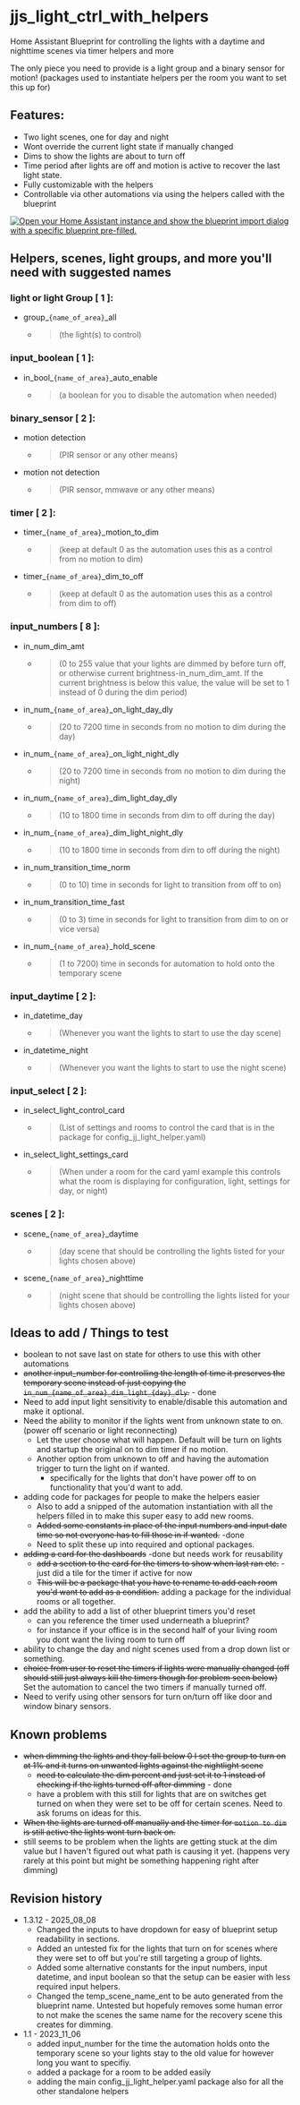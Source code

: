 # jjs_light_ctrl_with_helpers
Home Assistant Blueprint for controlling the lights with a daytime and nighttime scenes via timer helpers and more

The only piece you need to provide is a light group and a binary sensor for motion! (packages used to instantiate helpers per the room you want to set this up for)

## Features:
- Two light scenes, one for day and night
- Wont override the current light state if manually changed
- Dims to show the lights are about to turn off
- Time period after lights are off and motion is active to recover the last
light state.
- Fully customizable with the helpers
- Controllable via other automations via using the helpers called with the
blueprint

[![Open your Home Assistant instance and show the blueprint import dialog with a specific blueprint pre-filled.](https://my.home-assistant.io/badges/blueprint_import.svg)](https://my.home-assistant.io/redirect/blueprint_import/?blueprint_url=https%3A%2F%2Fgithub.com%2FJeffreyjelly%2Fjjs_light_ctrl_with_helpers%2Fblob%2Fmain%2Fblueprints%2FJJs_light_ctrl_w_helpers%2FJJs_light_ctrl_w_helpers.yaml)

## Helpers, scenes, light groups, and more you'll need with suggested names

### light or light Group [ 1 ]:
 - group_`{name_of_area}`_all
   - > (the light(s) to control)

### input_boolean [ 1 ]:
 - in_bool_`{name_of_area}`_auto_enable
   - > (a boolean for you to disable the automation when needed)

### binary_sensor [ 2 ]:
 - motion detection
   - > (PIR sensor or any other means)
 - motion not detection
   - > (PIR sensor, mmwave or any other means)

### timer [ 2 ]:
 - timer_`{name_of_area}`_motion_to_dim
   - > (keep at default 0 as the automation uses this as a control from no motion to dim)
 - timer_`{name_of_area}`_dim_to_off
   - > (keep at default 0 as the automation uses this as a control from dim to off)

### input_numbers [ 8 ]:
 - in_num_dim_amt
   - > (0 to 255 value that your lights are dimmed by before turn off, or otherwise current brightness-in_num_dim_amt. If the current brightness is below this value, the value will be set to 1 instead of 0 during the dim period)
 - in_num_`{name_of_area}`_on_light_day_dly
   - > (20 to 7200 time in seconds from no motion to dim during the day)
 - in_num_`{name_of_area}`_on_light_night_dly
   - > (20 to 7200 time in seconds from no motion to dim during the night)
 - in_num_`{name_of_area}`_dim_light_day_dly
   - > (10 to 1800 time in seconds from dim to off during the day)
 - in_num_`{name_of_area}`_dim_light_night_dly
   - > (10 to 1800 time in seconds from dim to off during the night)
 - in_num_transition_time_norm
   - > (0 to 10)  time in seconds for light to transition from off to on)
 - in_num_transition_time_fast
   - > (0 to 3)  time in seconds for light to transition from dim to on or vice versa)
 - in_num_`{name_of_area}`_hold_scene
   - > (1 to 7200) time in seconds for automation to hold onto the temporary scene

### input_daytime [ 2 ]:
 - in_datetime_day
   - > (Whenever you want the lights to start to use the day scene)
 - in_datetime_night
   - > (Whenever you want the lights to start to use the night scene)

### input_select [ 2 ]:
 - in_select_light_control_card
   - > (List of settings and rooms to control the card that is in the package for config_jj_light_helper.yaml)
 - in_select_light_settings_card
   - > (When under a room for the card yaml example this controls what the room is displaying for configuration, light, settings for day, or night)

### scenes [ 2 ]:
 - scene_`{name_of_area}`_daytime
   - > (day scene that should be controlling the lights listed for your lights chosen above)
 - scene_`{name_of_area}`_nighttime
   - > (night scene that should be controlling the lights listed for your lights chosen above)


## Ideas to add / Things to test
 - boolean to not save last on state for others to use this with other automations
 - ~~another input_number for controlling the length of time it preserves the temporary scene instead of just copying the `in_num_{name_of_area}_dim_light_{day}_dly`.~~ - done
 - Need to add input light sensitivity to enable/disable this automation and make it optional.
 - Need the ability to monitor if the lights went from unknown state to on. (power off scenario or light reconnecting)
   - Let the user choose what will happen. Default will be turn on lights and startup the original on to dim timer if no motion.
   - Another option from unknown to off and having the automation trigger to turn the light on if wanted. 
     - specifically for the lights that don't have power off to on functionality that you'd want to add.
 - adding code for packages for people to make the helpers easier
   - Also to add a snipped of the automation instantiation with all the helpers filled in to make this super easy to add new rooms.
   - ~~Added some constants in place of the input numbers and input date time so not everyone has to fill those in if wanted.~~ -done
   - Need to split these up into required and optional packages.
 - ~~adding a card for the dashboards~~ -done but needs work for reusability 
   - ~~add a section to the card for the timers to show when last ran etc.~~ - just did a tile for the timer if active for now
   - ~~This will be a package that you have to rename to add each room you'd want to add as a condition.~~ adding a package for the individual rooms or all together.
 - add the ability to add a list of other blueprint timers you'd reset
   - can you reference the timer used underneath a blueprint?
   - for instance if your office is in the second half of your living room you dont want the living room to turn off
 - ability to change the day and night scenes used from a drop down list or something.
 - ~~choice from user to reset the timers if lights were manually changed (off should still just always kill the timers though for problem seen below)~~ Set the automation to cancel the two timers if manually turned off.
 - Need to verify using other sensors for turn on/turn off like door and window binary sensors.

## Known problems
 - ~~when dimming the lights and they fall below 0 I set the group to turn on at 1% and it turns on unwanted lights against the nightlight scene~~
   - ~~need to calculate the dim percent and just set it to 1 instead of checking if the lights turned off after dimming~~ - done
   - have a problem with this still for lights that are on switches get turned on when they were set to be off for certain scenes. Need to ask forums on ideas for this.
 - ~~When the lights are turned off manually and the timer for `motion to dim` is still active the lights wont turn back on.~~
 - still seems to be problem when the lights are getting stuck at the dim value but I haven't figured out what path is causing it yet. (happens very rarely at this point but might be something happening right after dimming)

## Revision history
 - 1.3.12 - 2025_08_08
   - Changed the inputs to have dropdown for easy of blueprint setup readability in sections.
   - Added an untested fix for the lights that turn on for scenes where they were set to off but you're still targeting a group of lights.
   - Added some alternative constants for the input numbers, input datetime, and input boolean so that the setup can be easier with less required input helpers.
   - Changed the temp_scene_name_ent to be auto generated from the blueprint name. Untested but hopefuly removes some human error to not make the scenes the same name for the recovery scene this creates for dimming.
 - 1.1 - 2023_11_06
   - added input_number for the time the automation holds onto the temporary scene so your lights stay to the old value for however long you want to specifiy.
   - added a package for a room to be added easily
   - adding the main config_jj_light_helper.yaml package also for all the other standalone helpers

